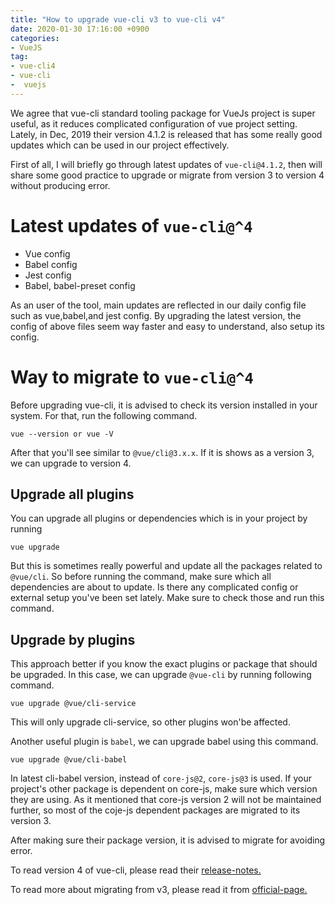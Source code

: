 ```yaml
---
title: "How to upgrade vue-cli v3 to vue-cli v4"
date: 2020-01-30 17:16:00 +0900
categories: 
- VueJS
tag:
- vue-cli4
- vue-cli
-  vuejs
---
```


We agree that vue-cli standard tooling package for VueJs project is super useful, as it reduces complicated configuration of vue project setting.
Lately, in Dec, 2019 their version 4.1.2 is released that has some really good updates which can be used in our project effectively.

First of all, I will briefly go through latest updates of `vue-cli@4.1.2`, then will share some good practice to upgrade or migrate from version 3 to version 4 without producing error.

# Latest updates of `vue-cli@^4`

- Vue config 
- Babel config
- Jest config
- Babel, babel-preset config

As an user of the tool, main updates are reflected in our daily config file such as vue,babel,and jest config.
By upgrading the latest version, the config of above files seem way faster and easy to understand, also setup its config.

# Way to migrate to `vue-cli@^4`

Before upgrading vue-cli, it is advised to check its version installed in your system. For that, run the following command.

    vue --version or vue -V

After that you'll see similar to `@vue/cli@3.x.x`.
If it is shows as a version 3, we can upgrade to version 4.

## Upgrade all plugins

You can upgrade all plugins or dependencies which is in your project by running 

    vue upgrade

But this is sometimes really powerful and update all the packages related to `@vue/cli`. So before running the command, make sure which all dependencies are about to update. Is there any complicated config or external setup you've been set lately. Make sure to check those and run this command.

## Upgrade by plugins

This approach better if you know the exact plugins or package that should be upgraded. In this case, we can upgrade `@vue-cli` by running following command.

    vue upgrade @vue/cli-service

This will only upgrade cli-service, so other plugins won'be affected.

Another useful plugin is `babel`, we can upgrade babel using this command.

    vue upgrade @vue/cli-babel

In latest cli-babel version, instead of `core-js@2`, `core-js@3` is used. If your project's other package is dependent on core-js, make sure which version they are using.
As it mentioned that core-js version 2 will not be maintained further, so most of the coje-js dependent packages are migrated to its version 3.

After making sure their package version, it is advised to migrate for avoiding error.

To read version 4 of vue-cli, please read their [release-notes.](https://github.com/vuejs/vue-cli/releases/tag/v4.1.2)

To read more about migrating from v3, please read it from [official-page.](https://cli.vuejs.org/migrating-from-v3/#vue-cli-plugin-typescript)